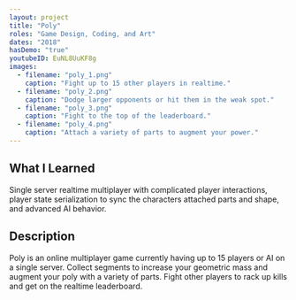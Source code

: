 ```yaml
---
layout: project
title: "Poly"
roles: "Game Design, Coding, and Art"
dates: "2018"
hasDemo: "true"
youtubeID: EuNL8UuKF8g
images:
  - filename: "poly_1.png"
    caption: "Fight up to 15 other players in realtime."
  - filename: "poly_2.png"
    caption: "Dodge larger opponents or hit them in the weak spot."
  - filename: "poly_3.png"
    caption: "Fight to the top of the leaderboard."
  - filename: "poly_4.png"
    caption: "Attach a variety of parts to augment your power."
---
```


## What I Learned
Single server realtime multiplayer with complicated player interactions, player state serialization to sync the characters attached parts and shape, and advanced AI behavior.

## Description

Poly is an online multiplayer game currently having up to 15 players or AI on a single server. Collect segments to increase your geometric mass and augment your poly with a variety of parts. Fight other players to rack up kills and get on the realtime leaderboard.

[comment]: <[Play now](https://playpoly.online)>
